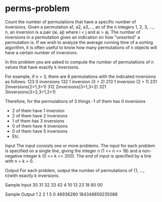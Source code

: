 perms-problem
=============

Count the number of permutations that have a specific number of inversions.
Given a permutation a1, a2, a3,..., an of the n integers 1, 2, 3, ..., n, an inversion is a pair (ai, aj) where i < j and ai > aj. The number of inversions in a permutation gives an indication on how "unsorted" a permutation is. If we wish to analyze the average running time of a sorting algorithm, it is often useful to know how many permutations of n objects will have a certain number of inversions.

In this problem you are asked to compute the number of permutations of n values that have exactly k inversions.

For example, if n = 3, there are 6 permutations with the indicated inversions as follows:
123 0 inversions
132 1 inversion (3 > 2)
213 1 inversion (2 > 1)
231 2inversions(2>1,3>1)
312 2inversions(3>1,3>2)
321 3inversions(3>2,3>1,2>1)

Therefore, for the permutations of 3 things -1 of them has 0 inversions
- 2 of them have 1 inversion
- 2 of them have 2 inversions
- 1 of them has 3 inversions
- 0 of them have 4 inversions
- 0 of them have 5 inversions
- Etc.

Input
The input consists one or more problems. The input for each problem is specified on a single line, giving the integer n (1 <= n <= 18) and a non-negative integer k (0 <= k <= 200). The end of input is specified by a line with n = k = 0.

Output
For each problem, output the number of permutations of {1, ..., n}with exactly k inversions.

Sample Input
30 31 32 33 42
4 10 13 23 18 80 00

Sample Output
1
2
2
1
5
0
46936280 184348859235088
